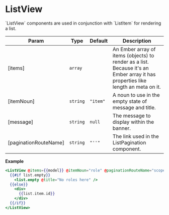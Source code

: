 
# ListView
&#x60;ListView&#x60; components are used in conjunction with &#x60;ListItem&#x60; for rendering a list.

| Param | Type | Default | Description |
| --- | --- | --- | --- |
| [items] | <code>array</code> | <code></code> | An Ember array of items (objects) to render as a list. Because it's an Ember array it has properties like length an meta on it. |
| [itemNoun] | <code>string</code> | <code>&quot;item&quot;</code> | A noun to use in the empty state of message and title. |
| [message] | <code>string</code> | <code>null</code> | The message to display within the banner. |
| [paginationRouteName] | <code>string</code> | <code>&quot;&#x27;&#x27;&quot;</code> | The link used in the ListPagination component. |

**Example**  
```hbs preview-template
<ListView @items={{model}} @itemNoun="role" @paginationRouteName="scope.roles" as |list|>
  {{#if list.empty}}
    <list.empty @title="No roles here" />
  {{else}}
    <div>
      {{list.item.id}}
    </div>
  {{/if}}
</ListView>
```
